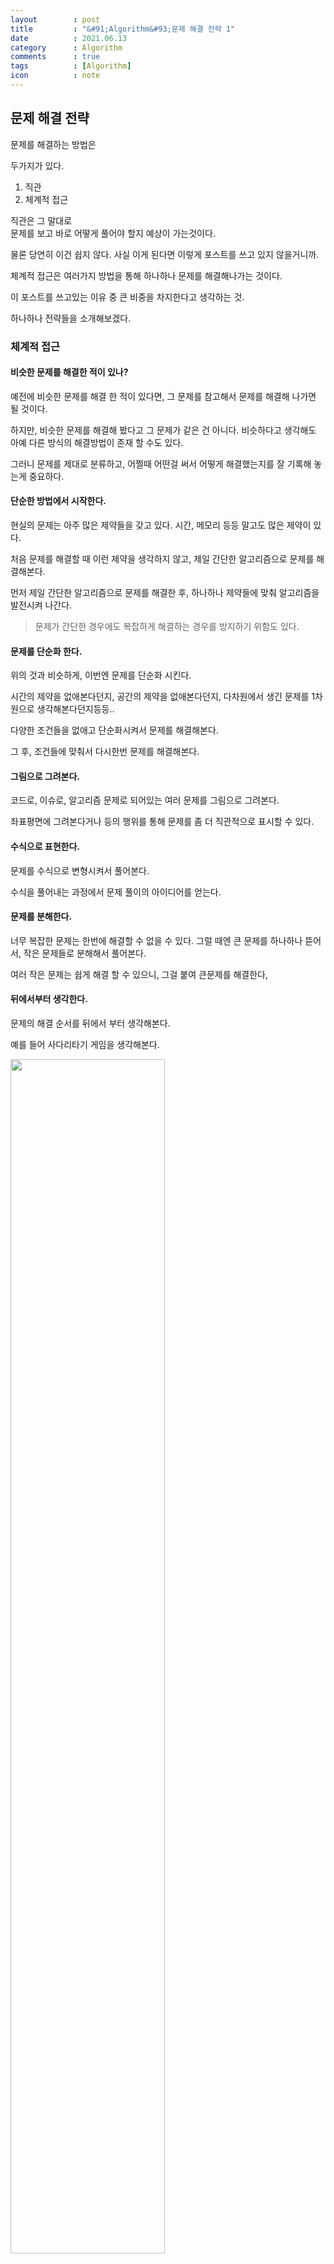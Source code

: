```yaml
---
layout        : post
title         : "&#91;Algorithm&#93;문제 해결 전략 1"
date          : 2021.06.13
category      : Algorithm
comments      : true
tags          : [Algorithm]
icon          : note
---
```


## 문제 해결 전략

문제를 해결하는 방법은 

두가지가 있다.

1. 직관
2. 체계적 접근

직관은 그 말대로</br> 
문제를 보고 바로 어떻게 풀어야 할지 예상이 가는것이다.

물론 당연히 이건 쉽지 않다.
사실 이게 된다면 이렇게 포스트를 쓰고 있지 않을거니까.

체계적 접근은 여러가지 방법을 통해
하나하나 문제를 해결해나가는 것이다.

이 포스트를 쓰고있는 이유 중 큰 비중을 차지한다고 생각하는 것.

하나하나 전략들을 소개해보겠다.

### 체계적 접근

#### 비슷한 문제를 해결한 적이 있나?

예전에 비슷한 문제를 해결 한 적이 있다면,
그 문제를 참고해서 문제를 해결해 나가면 될 것이다.

하지만, 비슷한 문제를 해결해 봤다고 그 문제가 같은 건 아니다.
비슷하다고 생각해도 아예 다른 방식의 해결방법이 존재 할 수도 있다.

그러니 문제를 제대로 분류하고, 어쩔때 어떤걸 써서 어떻게 해결했는지를
잘 기록해 놓는게 중요하다.

#### 단순한 방법에서 시작한다.

현실의 문제는 아주 많은 제약들을 갖고 있다.
시간, 메모리 등등 말고도 많은 제약이 있다.

처음 문제를 해결할 때 이런 제약을 생각하지 않고,
제일 간단한 알고리즘으로 문제를 해결해본다.

먼저 제일 간단한 알고리즘으로 문제를 해결한 후,
하나하나 제약들에 맞춰 알고리즘을 발전시켜 나간다.

> 문제가 간단한 경우에도 복잡하게 해결하는 경우를 방지하기 위함도 있다.

#### 문제를 단순화 한다.

위의 것과 비슷하게,
이번엔 문제를 단순화 시킨다.

시간의 제약을 없애본다던지, 공간의 제약을 없애본다던지,
다차원에서 생긴 문제를 1차원으로 생각해본다던지등등..

다양한 조건들을 없애고 단순화시켜서 문제를 해결해본다.

그 후, 조건들에 맞춰서 다시한번 문제를 해결해본다.


#### 그림으로 그려본다.

코드로, 이슈로, 알고리즘 문제로 되어있는 여러 문제를 
그림으로 그려본다.

좌표평면에 그려본다거나 등의 행위를 통해
문제를 좀 더 직관적으로 표시할 수 있다.

#### 수식으로 표현한다.

문제를 수식으로 변형시켜서 풀어본다.

수식을 풀어내는 과정에서 문제 풀이의 아이디어를 얻는다.

#### 문제를 분해한다.

너무 복잡한 문제는 한번에 해결할 수 없을 수 있다.
그럴 때엔 큰 문제를 하나하나 뜯어서,
작은 문제들로 분해해서 풀어본다.

여러 작은 문제는 쉽게 해결 할 수 있으니, 그걸 붙여
큰문제를 해결한다,

#### 뒤에서부터 생각한다.

문제의 해결 순서를 뒤에서 부터 생각해본다.

예를 들어 사다리타기 게임을 생각해본다.

<img style="width : 70%;" src="/style/image/algorithm/사다리타기.png">

1번에 도달하기 위해서 어느 사다리를 선택해야하는지 알아보려면,
1, 2, 3, 4사다리를 다 선택해보는 방법도 있다.

하지만, 1번에서부터 거꾸로 올라간다면 바로 한번에 찾아 낼 수 있을것이다.

이렇게 뒤에서부터 생각을 해본다.


### 다양한 문제 해결전략

정말 다양한 문제 해결 전략이 있었다.

이 과정들을 거치면, 풀리지 않는 문제들도 하나하나 해결해 나갈 수 있을거다.